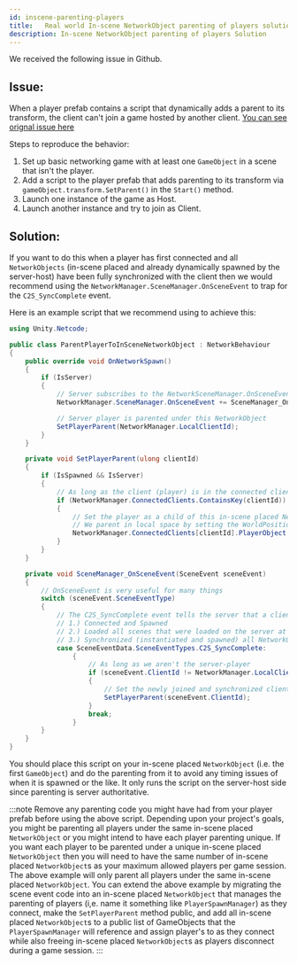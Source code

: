 ```yaml
---
id: inscene-parenting-players
title:   Real world In-scene NetworkObject parenting of players solution
description: In-scene NetworkObject parenting of players Solution
---
```



We received the following issue in Github. 

## Issue:

When a player prefab contains a script that dynamically adds a parent to its transform, the client can't join a game hosted by another client. [You can see orignal issue here](https://github.com/Unity-Technologies/com.unity.netcode.gameobjects/issues/1211)

Steps to reproduce the behavior:

1. Set up basic networking game with at least one `GameObject` in a scene that isn't the player.
1. Add a script to the player prefab that adds parenting to its transform via `gameObject.transform.SetParent()` in the `Start()` method.
1. Launch one instance of the game as Host.
1. Launch another instance and try to join as Client.

## Solution:


If you want to do this when a player has first connected and all `NetworkObjects` (in-scene placed and already dynamically spawned by the server-host) have been fully synchronized with the client then we would recommend using the `NetworkManager.SceneManager.OnSceneEvent` to trap for the `C2S_SyncComplete` event.

Here is an example script that we recommend using to achieve this:

```csharp
using Unity.Netcode;

public class ParentPlayerToInSceneNetworkObject : NetworkBehaviour
{   
    public override void OnNetworkSpawn()
    {
        if (IsServer)
        {
            // Server subscribes to the NetworkSceneManager.OnSceneEvent event
            NetworkManager.SceneManager.OnSceneEvent += SceneManager_OnSceneEvent;

            // Server player is parented under this NetworkObject
            SetPlayerParent(NetworkManager.LocalClientId);
        }
    }

    private void SetPlayerParent(ulong clientId)
    {
        if (IsSpawned && IsServer)
        {
            // As long as the client (player) is in the connected clients list
            if (NetworkManager.ConnectedClients.ContainsKey(clientId))
            {
                // Set the player as a child of this in-scene placed NetworkObject
                // We parent in local space by setting the WorldPositionStays value to false
                NetworkManager.ConnectedClients[clientId].PlayerObject.TrySetParent(NetworkObject, false);
            }
        }
    }

    private void SceneManager_OnSceneEvent(SceneEvent sceneEvent)
    {
        // OnSceneEvent is very useful for many things
        switch (sceneEvent.SceneEventType)
        {
            // The C2S_SyncComplete event tells the server that a client-player has:
            // 1.) Connected and Spawned
            // 2.) Loaded all scenes that were loaded on the server at the time of connecting
            // 3.) Synchronized (instantiated and spawned) all NetworkObjects in the network session
            case SceneEventData.SceneEventTypes.C2S_SyncComplete:
                {
                    // As long as we aren't the server-player
                    if (sceneEvent.ClientId != NetworkManager.LocalClientId)
                    {
                        // Set the newly joined and synchronized client-player as a child of this in-scene placed NetworkObject
                        SetPlayerParent(sceneEvent.ClientId);
                    }
                    break;
                }
        }
    }
}
```

You should place this script on your in-scene placed `NetworkObject` (i.e. the first `GameObject`) and do the parenting from it to avoid any timing issues of when it is spawned or the like. It only runs the script on the server-host side since parenting is server authoritative. 


:::note
Remove any parenting code you might have had from your player prefab before using the above script. Depending upon your project's goals, you might be parenting all players under the same in-scene placed `NetworkObject` or you might intend to have each player parenting unique.  If you want each player to be parented under a unique in-scene placed `NetworkObject` then you will need to have the same number of in-scene placed `NetworkObject`s as your maximum allowed players per game session.  The above example will only parent all players under the same in-scene placed `NetworkObject`.  You can extend the above example by migrating the scene event code into an in-scene placed `NetworkObject` that manages the parenting of players (i,e. name it something like `PlayerSpawnManager`) as they connect, make the `SetPlayerParent` method public, and add all in-scene placed `NetworkObject`s to a public list of GameObjects that the `PlayerSpawnManager` will reference and assign player's to as they connect while also freeing in-scene placed `NetworkObject`s as players disconnect during a game session.
:::
